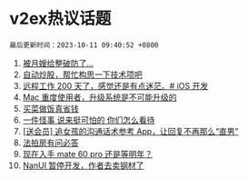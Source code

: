 # v2ex热议话题

`最后更新时间：2023-10-11 09:40:52 +0800`

1. [被月嫂给整破防了...](https://www.v2ex.com/t/980525)
1. [自动炒股，帮忙构思一下技术项吧](https://www.v2ex.com/t/980522)
1. [远程工作 200 天了，感觉还是有点迷茫。# iOS 开发](https://www.v2ex.com/t/980628)
1. [Mac 重度使用者，升级系统是不可能升级的](https://www.v2ex.com/t/980635)
1. [买菜做饭真省钱](https://www.v2ex.com/t/980625)
1. [一件怪事 说来挺可怕的 你们怎么看待](https://www.v2ex.com/t/980582)
1. [[送会员] 追女孩的沟通话术参考 App，让回复不再那么“直男”](https://www.v2ex.com/t/980605)
1. [法拍房有问必答](https://www.v2ex.com/t/980506)
1. [现在入手 mate 60 pro 还是等明年？](https://www.v2ex.com/t/980711)
1. [NanUI 暂停开发，作者去卖钢材了](https://www.v2ex.com/t/980517)

